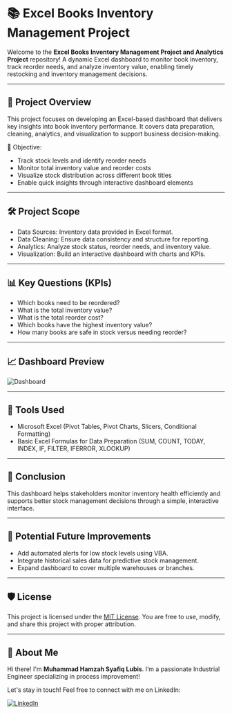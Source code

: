 # 📚 Excel Books Inventory Management Project

Welcome to the **Excel Books Inventory Management Project and Analytics Project** repository!
A dynamic Excel dashboard to monitor book inventory, track reorder needs, and analyze inventory value, enabling timely restocking and inventory management decisions.

---
## 📖 Project Overview

This project focuses on developing an Excel-based dashboard that delivers key insights into book inventory performance.
It covers data preparation, cleaning, analytics, and visualization to support business decision-making.

🎯 Objective:
- Track stock levels and identify reorder needs
- Monitor total inventory value and reorder costs
- Visualize stock distribution across different book titles
- Enable quick insights through interactive dashboard elements

---
## 🛠️ Project Scope

 - Data Sources: Inventory data provided in Excel format.
 - Data Cleaning: Ensure data consistency and structure for reporting.
 - Analytics: Analyze stock status, reorder needs, and inventory value.
 - Visualization: Build an interactive dashboard with charts and KPIs.

---
## 📊 Key Questions (KPIs)
 - Which books need to be reordered?
 - What is the total inventory value?
 - What is the total reorder cost?
 - Which books have the highest inventory value?
 - How many books are safe in stock versus needing reorder?

---
## 📈 Dashboard Preview
![Dashboard](https://github.com/user-attachments/assets/d600640f-ed3e-4e93-a7bb-4b0eef3ecc70)

---
## 🧬 Tools Used
 - Microsoft Excel (Pivot Tables, Pivot Charts, Slicers, Conditional Formatting)
 - Basic Excel Formulas for Data Preparation (SUM, COUNT, TODAY, INDEX, IF, FILTER, IFERROR, XLOOKUP)

---
## 📄 Conclusion
This dashboard helps stakeholders monitor inventory health efficiently and supports better stock management decisions through a simple, interactive interface.

---
## 🔢 Potential Future Improvements
 - Add automated alerts for low stock levels using VBA.
 - Integrate historical sales data for predictive stock management.
 - Expand dashboard to cover multiple warehouses or branches.

---
## 🛡️ License

This project is licensed under the [MIT License](LICENSE). You are free to use, modify, and share this project with proper attribution.

---
## 🌟 About Me

Hi there! I'm **Muhammad Hamzah Syafiq Lubis**. I’m a passionate Industrial Engineer specializing in process improvement!

Let's stay in touch! Feel free to connect with me on LinkedIn:

[![LinkedIn](https://img.shields.io/badge/LinkedIn-0077B5?style=for-the-badge&logo=linkedin&logoColor=white)](www.linkedin.com/in/mhamzahsyafiqlubis)
